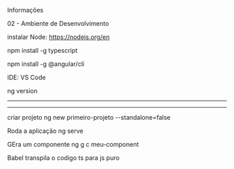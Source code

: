 Informações


02 - Ambiente de Desenvolvimento

instalar Node: https://nodejs.org/en

npm install -g typescript

npm install -g @angular/cli

IDE: VS Code

ng version

------------------------------------------------------------------------------------------
------------------------------------------------------------------------------------------
criar projeto 
ng new primeiro-projeto --standalone=false

Roda a aplicação
ng serve

GEra um componente
ng g c meu-component

Babel transpila o codigo ts para js puro